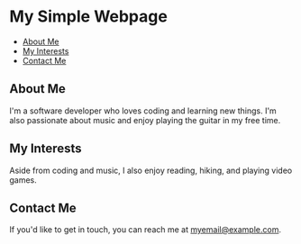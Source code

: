 # My Simple Webpage

- [About Me](#about-me)
- [My Interests](#my-interests)
- [Contact Me](#contact-me)

## About Me

I'm a software developer who loves coding and learning new things. I'm also passionate about music and enjoy playing the guitar in my free time.

## My Interests

Aside from coding and music, I also enjoy reading, hiking, and playing video games.

## Contact Me

If you'd like to get in touch, you can reach me at [myemail@example.com](mailto:myemail@example.com).

